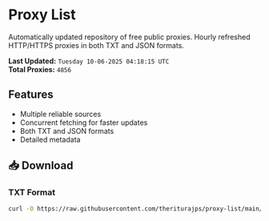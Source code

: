 # Proxy List

Automatically updated repository of free public proxies. Hourly refreshed HTTP/HTTPS proxies in both TXT and JSON formats.

**Last Updated:** `Tuesday 10-06-2025 04:18:15 UTC`  
**Total Proxies:** `4856`

## Features
- Multiple reliable sources
- Concurrent fetching for faster updates
- Both TXT and JSON formats
- Detailed metadata

## 📥 Download

### TXT Format
```bash
curl -O https://raw.githubusercontent.com/theriturajps/proxy-list/main/proxies.txt